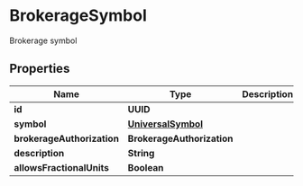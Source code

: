 

# BrokerageSymbol

Brokerage symbol

## Properties

| Name | Type | Description | Notes |
|------------ | ------------- | ------------- | -------------|
|**id** | **UUID** |  |  [optional] |
|**symbol** | [**UniversalSymbol**](UniversalSymbol.md) |  |  [optional] |
|**brokerageAuthorization** | **BrokerageAuthorization** |  |  [optional] |
|**description** | **String** |  |  [optional] |
|**allowsFractionalUnits** | **Boolean** |  |  [optional] |




